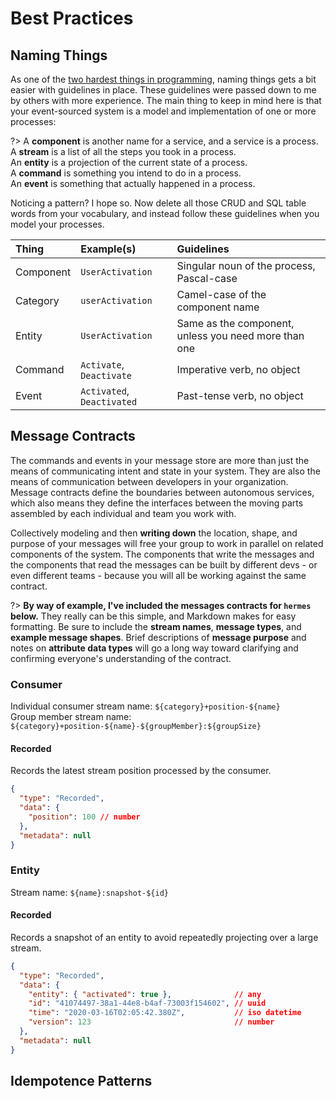 # Best Practices

## Naming Things

As one of the [two hardest things in programming](https://www.martinfowler.com/bliki/TwoHardThings.html), naming things gets a bit easier with guidelines in place.  These guidelines were passed down to me by others with more experience.  The main thing to keep in mind here is that your event-sourced system is a model and implementation of one or more processes:

?> A **component** is another name for a service, and a service is a process.<br/>
A **stream** is a list of all the steps you took in a process.<br/>
An **entity** is a projection of the current state of a process.<br/>
A **command** is something you intend to do in a process.<br/>
An **event** is something that actually happened in a process.<br/>

Noticing a pattern?  I hope so.  Now delete all those CRUD and SQL table words from your vocabulary, and instead follow these guidelines when you model your processes.


| Thing     | Example(s)                 | Guidelines                                           |
|:----------|:---------------------------|:-----------------------------------------------------|
| Component | `UserActivation`           | Singular noun of the process, Pascal-case            |
| Category  | `userActivation`           | Camel-case of the component name                     |
| Entity    | `UserActivation`           | Same as the component, unless you need more than one |
| Command   | `Activate`, `Deactivate`   | Imperative verb, no object                           |
| Event     | `Activated`, `Deactivated` | Past-tense verb, no object                           |

## Message Contracts

The commands and events in your message store are more than just the means of communicating intent and state in your system.  They are also the means of communication between developers in your organization.  Message contracts define the boundaries between autonomous services, which also means they define the interfaces between the moving parts assembled by each individual and team you work with.

Collectively modeling and then **writing down** the location, shape, and purpose of your messages will free your group to work in parallel on related components of the system.  The components that write the messages and the components that read the messages can be built by different devs - or even different teams - because you will all be working against the same contract.

?> **By way of example, I've included the messages contracts for `hermes` below.**  They really can be this simple, and Markdown makes for easy formatting.  Be sure to include the **stream names**, **message types**, and **example message shapes**.  Brief descriptions of **message purpose** and notes on **attribute data types** will go a long way toward clarifying and confirming everyone's understanding of the contract.

### Consumer

Individual consumer stream name: `${category}+position-${name}`<br/>
Group member stream name: `${category}+position-${name}-${groupMember}:${groupSize}`

#### Recorded

Records the latest stream position processed by the consumer.

```json
{
  "type": "Recorded",
  "data": {
    "position": 100 // number
  },
  "metadata": null
}
```

### Entity

Stream name: `${name}:snapshot-${id}`

#### Recorded

Records a snapshot of an entity to avoid repeatedly projecting over a large stream.

```json
{
  "type": "Recorded",
  "data": {
    "entity": { "activated": true },              // any
    "id": "41074497-38a1-44e8-b4af-73003f154602", // uuid
    "time": "2020-03-16T02:05:42.380Z",           // iso datetime
    "version": 123                                // number
  },
  "metadata": null
}
```

## Idempotence Patterns
